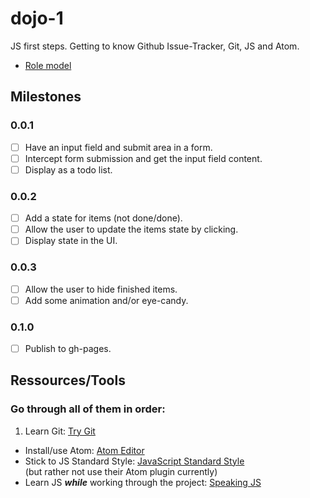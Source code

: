 # dojo-1

JS first steps. Getting to know Github Issue-Tracker, Git, JS and Atom.

- [Role model](http://localtodos.com/)

## Milestones
### 0.0.1
- [ ] Have an input field and submit area in a form. 
- [ ] Intercept form submission and get the input field content. 
- [ ] Display as a todo list. 

### 0.0.2
- [ ] Add a state for items (not done/done). 
- [ ] Allow the user to update the items state by clicking. 
- [ ] Display state in the UI. 

### 0.0.3
- [ ] Allow the user to hide finished items. 
- [ ] Add some animation and/or eye-candy.

### 0.1.0
- [ ] Publish to gh-pages.

## Ressources/Tools

### Go through all of them in order:
1. Learn Git: [Try Git](https://www.codeschool.com/courses/try-git)
- Install/use Atom: [Atom Editor](https://atom.io/)
- Stick to JS Standard Style: [JavaScript Standard Style](https://github.com/feross/standard)  
  (but rather not use their Atom plugin currently)
- Learn JS ***while*** working through the project: [Speaking JS](http://speakingjs.com)
